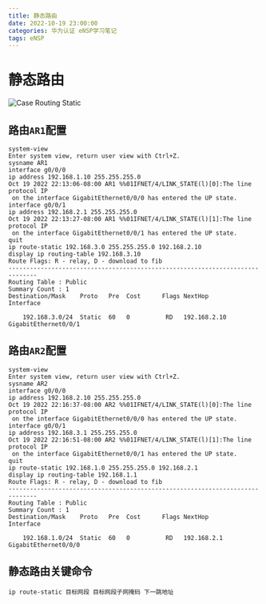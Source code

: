 ```yaml
---
title: 静态路由
date: 2022-10-19 23:00:00
categories: 华为认证 eNSP学习笔记
tags: eNSP
---
```


# 静态路由

![Case Routing Static](https://i.vgy.me/2Lvn8J.png)

## 路由`AR1`配置

```shell eNSP command:("<Huawei>":1||"[Huawei]":3||"[AR1]":4,13-14||"[AR1-GigabitEthernet0/0/0]":5,8,12||"[AR1-GigabitEthernet0/0/1]":9)
system-view 
Enter system view, return user view with Ctrl+Z.
sysname AR1
interface g0/0/0
ip address 192.168.1.10 255.255.255.0
Oct 19 2022 22:13:06-08:00 AR1 %%01IFNET/4/LINK_STATE(l)[0]:The line protocol IP
 on the interface GigabitEthernet0/0/0 has entered the UP state. 
interface g0/0/1
ip address 192.168.2.1 255.255.255.0
Oct 19 2022 22:13:27-08:00 AR1 %%01IFNET/4/LINK_STATE(l)[1]:The line protocol IP
 on the interface GigabitEthernet0/0/1 has entered the UP state. 
quit
ip route-static 192.168.3.0 255.255.255.0 192.168.2.10
display ip routing-table 192.168.3.10
Route Flags: R - relay, D - download to fib
------------------------------------------------------------------------------
Routing Table : Public
Summary Count : 1
Destination/Mask    Proto   Pre  Cost      Flags NextHop         Interface

    192.168.3.0/24  Static  60   0          RD   192.168.2.10    GigabitEthernet0/0/1
```

## 路由`AR2`配置

```shell eNSP command:("<Huawei>":1||"[Huawei]":3||"[AR2]":4,13-14||"[AR2-GigabitEthernet0/0/0]":5,8,12||"[AR2-GigabitEthernet0/0/1]":9)
system-view 
Enter system view, return user view with Ctrl+Z.
sysname AR2
interface g0/0/0
ip address 192.168.2.10 255.255.255.0
Oct 19 2022 22:16:37-08:00 AR2 %%01IFNET/4/LINK_STATE(l)[0]:The line protocol IP
 on the interface GigabitEthernet0/0/0 has entered the UP state. 
interface g0/0/1
ip address 192.168.3.1 255.255.255.0
Oct 19 2022 22:16:51-08:00 AR2 %%01IFNET/4/LINK_STATE(l)[1]:The line protocol IP
 on the interface GigabitEthernet0/0/1 has entered the UP state. 
quit
ip route-static 192.168.1.0 255.255.255.0 192.168.2.1
display ip routing-table 192.168.1.1
Route Flags: R - relay, D - download to fib
------------------------------------------------------------------------------
Routing Table : Public
Summary Count : 1
Destination/Mask    Proto   Pre  Cost      Flags NextHop         Interface

    192.168.1.0/24  Static  60   0          RD   192.168.2.1     GigabitEthernet0/0/0
```

## 静态路由关键命令

`ip route-static 目标网段 目标网段子网掩码 下一跳地址`
